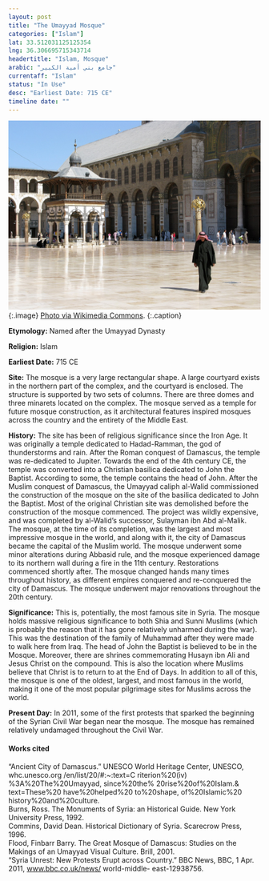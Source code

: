 ```yaml
---
layout: post
title: "The Umayyad Mosque"
categories: ["Islam"]
lat: 33.512031125125354
lng: 36.306695715343714
headertitle: "Islam, Mosque"
arabic: "جامع بني أمية الكبير"
currentaff: "Islam"
status: "In Use"
desc: "Earliest Date: 715 CE"
timeline date: ""
---
```

![The Umayyad Mosque](images/greatmosque.jpeg)
   {:.image}
[Photo via Wikimedia Commons](https://commons.wikimedia.org/wiki/File:The_Umayyad_Mosque,_the_Great_Mosque_of_Damascus,_Damascus,_Syria.jpg).
   {:.caption}

**Etymology:** Named after the Umayyad Dynasty

**Religion:** Islam

**Earliest Date:** 715 CE

**Site:** The mosque is a very large rectangular shape. A large courtyard exists in the northern part of the complex, and the courtyard is enclosed. The structure is supported by two sets of columns. There are three domes and three minarets located on the complex. The mosque served as a temple for future mosque construction, as it architectural features inspired mosques across the country and the entirety of the Middle East. 

**History:** The site has been of religious significance since the Iron Age. It was originally a temple dedicated to Hadad-Ramman, the god of thunderstorms and rain. After the Roman conquest of Damascus, the temple was re-dedicated to Jupiter. Towards the end of the 4th century CE, the temple was converted into a Christian basilica dedicated to John the Baptist. According to some, the temple contains the head of John. After the Muslim conquest of Damascus, the Umayyad caliph al-Walid commissioned the construction of the mosque on the site of the basilica dedicated to John the Baptist. Most of the original Christian site was demolished before the construction of the mosque commenced. The project was wildly expensive, and was completed by al-Walid’s successor, Sulayman ibn Abd al-Malik. The mosque, at the time of its completion, was the largest and most impressive mosque in the world, and along with it, the city of Damascus became the capital of the Muslim world. The mosque underwent some minor alterations during Abbasid rule, and the mosque experienced damage to its northern wall during a fire in the 11th century. Restorations commenced shortly after. The mosque changed hands many times throughout history, as different empires conquered and re-conquered the city of Damascus. The mosque underwent major renovations throughout the 20th century. 

**Significance:** This is, potentially, the most famous site in Syria. The mosque holds massive religious significance to both Shia and Sunni Muslims (which is probably the reason that it has gone relatively unharmed during the war). This was the destination of the family of Muhammad after they were made to walk here from Iraq. The head of John the Baptist is believed to be in the Mosque. Moreover, there are shrines commemorating Husayn ibn Ali and Jesus Christ on the compound. This is also the location where Muslims believe that Christ is to return to at the End of Days. In addition to all of this, the mosque is one of the oldest, largest, and most famous in the world, making it one of the most popular pilgrimage sites for Muslims across the world. 

**Present Day:** In 2011, some of the first protests that sparked the beginning of the Syrian Civil War began near the mosque. The mosque has remained relatively undamaged throughout the Civil War.


#### Works cited

“Ancient City of Damascus.” UNESCO World Heritage Center, UNESCO, whc.unesco.org /en/list/20/#:~:text=C riterion%20(iv) %3A%20The%20Umayyad, since%20the% 20rise%20of%20Islam.& text=These%20 have%20helped%20 to%20shape, of%20Islamic%20 history%20and%20culture.  
Burns, Ross. The Monuments of Syria: an Historical Guide. New York University Press, 1992.  
Commins, David Dean. Historical Dictionary of Syria. Scarecrow Press, 1996.  
Flood, Finbarr Barry. The Great Mosque of Damascus: Studies on the Makings of an Umayyad Visual Culture. Brill, 2001.  
“Syria Unrest: New Protests Erupt across Country.” BBC News, BBC, 1 Apr. 2011, www.bbc.co.uk/news/ world-middle- east-12938756. 



